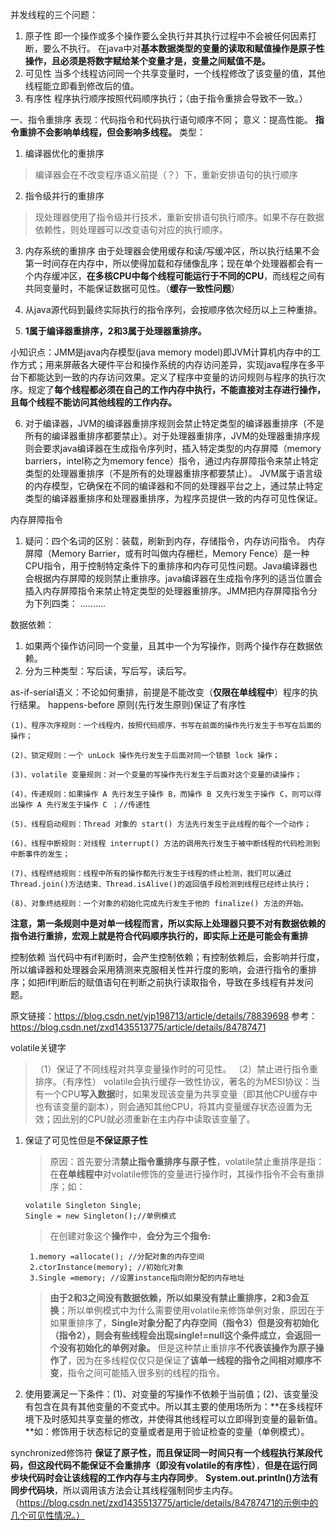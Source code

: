 并发线程的三个问题：
1. 原子性
    即一个操作或多个操作要么全执行并其执行过程中不会被任何因素打断，要么不执行。
    在java中对**基本数据类型的变量的读取和赋值操作是原子性操作，且必须是将数字赋给某个变量才是，变量之间赋值不是。**
2. 可见性
    当多个线程访问同一个共享变量时，一个线程修改了该变量的值，其他线程能立即看到修改后的值。
3. 有序性
    程序执行顺序按照代码顺序执行；（由于指令重排会导致不一致。）

一、指令重排序
表现：代码指令和代码执行语句顺序不同；
意义：提高性能。
 **指令重排不会影响单线程，但会影响多线程。**
类型：
1. 编译器优化的重排序
> 编译器会在不改变程序语义前提（？）下，重新安排语句的执行顺序

2. 指令级并行的重排序
>现处理器使用了指令级并行技术，重新安排语句执行顺序。如果不存在数据依赖性，则处理器可以改变语句对应的执行顺序。

3. 内存系统的重排序
由于处理器会使用缓存和读/写缓冲区，所以执行结果不会第一时间存在内存中，所以使得加载和存储像乱序；现在单个处理器都会有一个内存缓冲区，**在多核CPU中每个线程可能运行于不同的CPU**，而线程之间有共同变量时，不能保证数据可见性。（**缓存一致性问题**）

4. 从java源代码到最终实际执行的指令序列，会按顺序依次经历以上三种重排。

5. **1属于编译器重排序，2和3属于处理器重排序。**

小知识点：JMM是java内存模型(java memory model)即JVM计算机内存中的工作方式；用来屏蔽各大硬件平台和操作系统的内存访问差异，实现java程序在多平台下都能达到一致的内存访问效果。定义了程序中变量的访问规则与程序的执行次序。规定了**每个线程都必须在自己的工作内存中执行，不能直接对主存进行操作，且每个线程不能访问其他线程的工作内存。**

6. 对于编译器，JVM的编译器重排序规则会禁止特定类型的编译器重排序（不是所有的编译器重排序都要禁止）。对于处理器重排序，JVM的处理器重排序规则会要求java编译器在生成指令序列时，插入特定类型的内存屏障（memory barriers，intel称之为memory fence）指令，通过内存屏障指令来禁止特定类型的处理器重排序（不是所有的处理器重排序都要禁止）。 JVM属于语言级的内存模型，它确保在不同的编译器和不同的处理器平台之上，通过禁止特定类型的编译器重排序和处理器重排序，为程序员提供一致的内存可见性保证。


内存屏障指令
1. 疑问：四个名词的区别：装载，刷新到内存，存储指令，内存访问指令。
内存屏障（Memory Barrier，或有时叫做内存栅栏，Memory Fence）是一种CPU指令，用于控制特定条件下的重排序和内存可见性问题。Java编译器也会根据内存屏障的规则禁止重排序。java编译器在生成指令序列的适当位置会插入内存屏障指令来禁止特定类型的处理器重排序。JMM把内存屏障指令分为下列四类：
..........

数据依赖：
1. 如果两个操作访问同一个变量，且其中一个为写操作，则两个操作存在数据依赖。
2. 分为三种类型：写后读，写后写，读后写。

as-if-serial语义：不论如何重排，前提是不能改变（**仅限在单线程中**）程序的执行结果。
happens-before 原则(先行发生原则)保证了有序性
```
(1)、程序次序规则：一个线程内，按照代码顺序，书写在前面的操作先行发生于书写在后面的操作；

(2)、锁定规则：一个 unLock 操作先行发生于后面对同一个锁额 lock 操作；

(3)、volatile 变量规则：对一个变量的写操作先行发生于后面对这个变量的读操作；

(4)、传递规则：如果操作 A 先行发生于操作 B，而操作 B 又先行发生于操作 C，则可以得出操作 A 先行发生于操作 C ；//传递性

(5)、线程启动规则：Thread 对象的 start() 方法先行发生于此线程的每个一个动作；

(6)、线程中断规则：对线程 interrupt() 方法的调用先行发生于被中断线程的代码检测到中断事件的发生；

(7)、线程终结规则：线程中所有的操作都先行发生于线程的终止检测，我们可以通过Thread.join()方法结束、Thread.isAlive()的返回值手段检测到线程已经终止执行；

(8)、对象终结规则：一个对象的初始化完成先行发生于他的 finalize() 方法的开始。
```
**注意，第一条规则中是对单一线程而言，所以实际上处理器只要不对有数据依赖的指令进行重排，宏观上就是符合代码顺序执行的，即实际上还是可能会有重排**

控制依赖
    当代码中有if判断时，会产生控制依赖；有控制依赖后，会影响并行度，所以编译器和处理器会采用猜测来克服相关性并行度的影响，会进行指令的重排序；如把if判断后的赋值语句在判断之前执行读取指令，导致在多线程有并发问题。


原文链接：https://blog.csdn.net/yjp198713/article/details/78839698
参考：https://blog.csdn.net/zxd1435513775/article/details/84787471
   
volatile关键字
>    （1）保证了不同线程对共享变量操作时的可见性。
>    （2）禁止进行指令重排序。（有序性）
volatile会执行缓存一致性协议，著名的为MESI协议：当有一个CPU**写入数据**时，如果发现该变量为共享变量（即其他CPU缓存中也有该变量的副本），则会通知其他CPU，将其内变量缓存状态设置为无效；因此别的CPU就必须重新在主内存中读取该变量了。
1. 保证了可见性但是**不保证原子性**
    >原因：首先要分清**禁止指令重排序与原子性**，volatile禁止重排序是指：在**在单线程中**对volatile修饰的变量进行操作时，其操作指令不会有重排序；如：
    ```
    volatile Singleton Single;
    Single = new Singleton();//单例模式
    ```
   >在创建对象这个**操作**中，**会分为三个指令:**
   ```
    1.memory =allocate(); //分配对象的内存空间
    2.ctorInstance(memory); //初始化对象
    3.Single =memory; //设置instance指向刚分配的内存地址
   ```
   >**由于2和3之间没有数据依赖，所以如果没有禁止重排序，2和3会互换**；所以单例模式中为什么需要使用volatile来修饰单例对象，原因在于如果重排序了，**Single对象分配了内存空间（指令3）但是没有初始化（指令2），则会有些线程会出现single!=null这个条件成立，会返回一个没有初始化的单例对象。**
   >但是这种禁止重排序**不代表该操作为原子操作了**，因为在多线程仅仅只是保证了**该单一线程的指令之间相对顺序不变**，指令之间可能插入很多别的线程的指令。 
2. 使用要满足一下条件：(1)、对变量的写操作不依赖于当前值；(2)、该变量没有包含在具有其他变量的不变式中。所以其主要的使用场所为：**在多线程环境下及时感知共享变量的修改，并使得其他线程可以立即得到变量的最新值。**如：修饰用于状态标记的变量或者是用于验证检查的变量（单例模式）。

synchronized修饰符
**保证了原子性，而且保证同一时间只有一个线程执行某段代码，但这段代码不能保证不会重排序（即没有volatile的有序性）**，**但是在运行同步块代码时会让该线程的工作内存与主内存同步**。
**System.out.println()方法有同步代码块**，所以调用该方法会让其线程强制同步主内存。（https://blog.csdn.net/zxd1435513775/article/details/84787471的示例中的几个可见性情况。）